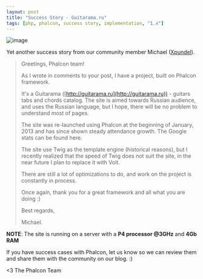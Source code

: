 ```yaml
---
layout: post
title: "Success Story - Guitarama.ru"
tags: [php, phalcon, success story, implementation, "1.x"]
---
```

![image](/assets/files/2013-05-16-guitarama.png)

Yet another success story from our community member Michael ([Xpundel](https://github.com/xpundel)).

<!--more-->
> Greetings, Phalcon team!
>
> As I wrote in comments to your post, I have a project, built on Phalcon framework.
>
> It's a Guitarama ([http://guitarama.ru](http://guitarama.ru)) - guitars tabs and chords catalog. The site is aimed towards Russian audience, and uses the Russian language, but I hope, there will be no problem to understand most of pages.
>
> The site was re-launched using Phalcon at the beginning of January, 2013 and has since shown steady attendance growth. The Google stats can be found here.
>
> The site use Twig as the template engine (historical reasons), but I recently realized that the speed of Twig does not suit the site, in the near future I plan to replace it with Volt. 
>
> There are still a lot of optimizations to do, and work on the project is constantly in process.
>
> Once again, thank you for a great framework and all what you are doing :)
>
> Best regards,
>
> Michael.

**NOTE**: The site is running on a server with a **P4 processor @3GHz** and **4Gb RAM**

If you have success cases with Phalcon, let us know so we can review them and share them with the community on our blog. :)


<3 The Phalcon Team
